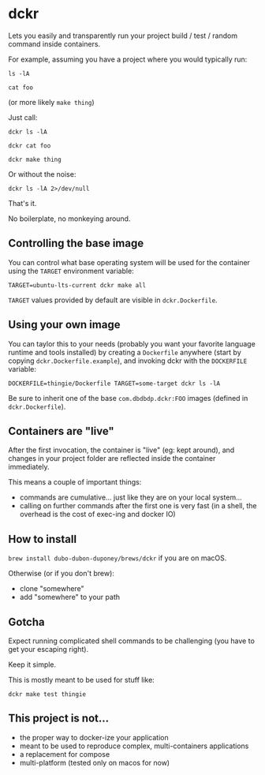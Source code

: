# dckr

Lets you easily and transparently run your project build / test / random command inside containers.

For example, assuming you have a project where you would typically run:

`ls -lA`

`cat foo`

(or more likely `make thing`)

Just call:

`dckr ls -lA`

`dckr cat foo`

`dckr make thing`

Or without the noise:

`dckr ls -lA 2>/dev/null`

That's it.

No boilerplate, no monkeying around.

## Controlling the base image

You can control what base operating system will be used for the container using the `TARGET` environment variable:

`TARGET=ubuntu-lts-current dckr make all`

`TARGET` values provided by default are visible in `dckr.Dockerfile`.

## Using your own image

You can taylor this to your needs (probably you want your favorite language runtime and tools installed) by creating a `Dockerfile` anywhere (start by copying `dckr.Dockerfile.example`), and invoking dckr with the `DOCKERFILE` variable:

`DOCKERFILE=thingie/Dockerfile TARGET=some-target dckr ls -lA`

Be sure to inherit one of the base `com.dbdbdp.dckr:FOO` images (defined in `dckr.Dockerfile`).

## Containers are "live"

After the first invocation, the container is "live" (eg: kept around), and changes in your project folder are reflected inside the container immediately.

This means a couple of important things:

 * commands are cumulative... just like they are on your local system...
 * calling on further commands after the first one is very fast (in a shell, the overhead is the cost of exec-ing and docker IO)

## How to install

`brew install dubo-dubon-duponey/brews/dckr` if you are on macOS.

Otherwise (or if you don't brew):
 
  * clone "somewhere"
  * add "somewhere" to your path

## Gotcha

Expect running complicated shell commands to be challenging (you have to get your escaping right).

Keep it simple.

This is mostly meant to be used for stuff like:

`dckr make test thingie`

## This project is not...

 * the proper way to docker-ize your application
 * meant to be used to reproduce complex, multi-containers applications
 * a replacement for compose
 * multi-platform (tested only on macos for now)
